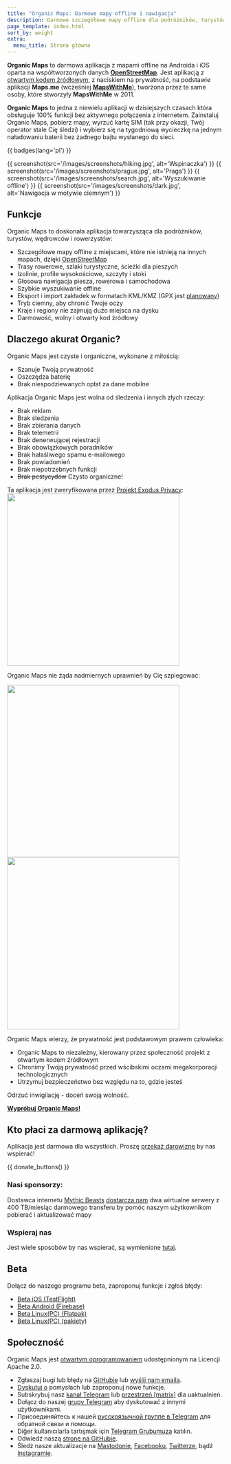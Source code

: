 ```yaml
---
title: "Organic Maps: Darmowe mapy offline i nawigacja"
description: Darmowe szczegółowe mapy offline dla podróżników, turystów, kierowców, wędrowców i rowerzystów stworzona przez twórców aplikacji MapsWithMe (Maps.Me).
page_template: index.html
sort_by: weight
extra:
  menu_title: Strona główna
---
```


**Organic Maps** to darmowa aplikacja z mapami offline na Androida i iOS oparta na współtworzonych danych 
**[OpenStreetMap](https://www.openstreetmap.org)**.
Jest aplikacją z [otwartym kodem źródłowym](https://pl.wikipedia.org/wiki/Otwarte_oprogramowanie), z naciskiem na prywatność, na podstawie aplikacji **Maps.me** (wcześniej [**MapsWithMe**](https://en.wikipedia.org/wiki/Maps.me)), tworzona przez te same osoby, które stworzyły **MapsWithMe** w 2011.

**Organic Maps** to jedna z niewielu aplikacji w dzisiejszych czasach która obsługuje 100% funkcji bez aktywnego połączenia z internetem. Zainstaluj Organic Maps, pobierz mapy, wyrzuć kartę SIM (tak przy okazji, Twój operator stale Cię śledzi) i wybierz się na tygodniową wycieczkę na jednym naładowaniu baterii bez żadnego bajtu wysłanego do sieci.

{{ badges(lang='pl') }}

{{ screenshot(src='/images/screenshots/hiking.jpg', alt='Wspinaczka') }}
{{ screenshot(src='/images/screenshots/prague.jpg', alt='Praga') }}
{{ screenshot(src='/images/screenshots/search.jpg', alt='Wyszukiwanie offline') }}
{{ screenshot(src='/images/screenshots/dark.jpg', alt='Nawigacja w motywie ciemnym') }}

## Funkcje

Organic Maps to doskonała aplikacja towarzysząca dla podróżników, turystów, wędrowców i rowerzystów:

- Szczegółowe mapy offline z miejscami, które nie istnieją na innych mapach, dzięki [OpenStreetMap](https://osm.org)
- Trasy rowerowe, szlaki turystyczne, ścieżki dla pieszych
- Izolinie, profile wysokościowe, szczyty i stoki
- Głosowa nawigacja piesza, rowerowa i samochodowa
- Szybkie wyszukiwanie offline
- Eksport i import zakładek w formatach KML/KMZ (GPX jest [planowany](https://github.com/organicmaps/organicmaps/issues/624))
- Tryb ciemny, aby chronić Twoje oczy
- Kraje i regiony nie zajmują dużo miejsca na dysku
- Darmowość, wolny i otwarty kod źródłowy

## Dlaczego akurat Organic?

Organic Maps jest czyste i organiczne, wykonane z miłością:

- Szanuje Twoją prywatność
- Oszczędza baterię
- Brak niespodziewanych opłat za dane mobilne

Aplikacja Organic Maps jest wolna od śledzenia i innych złych rzeczy:

- Brak reklam
- Brak śledzenia
- Brak zbierania danych
- Brak telemetrii
- Brak denerwującej rejestracji
- Brak obowiązkowych poradników
- Brak hałaśliwego spamu e-mailowego
- Brak powiadomień
- Brak niepotrzebnych funkcji
- ~~Brak pestycydów~~ Czysto organiczne!

Ta aplikacja jest zweryfikowana przez <a href='https://reports.exodus-privacy.eu.org/en/reports/app.organicmaps/latest/'>Projekt Exodus Privacy</a>:
<br/>
<img src='/images/privacy/exodus.png' width='400'>

Organic Maps nie żąda nadmiernych uprawnień by Cię szpiegować:

<img src='/images/privacy/om.jpg' width='400'>
<img src='/images/privacy/mm.jpg' width='400'>

Organic Maps wierzy, że prywatność jest podstawowym prawem człowieka:

- Organic Maps to niezależny, kierowany przez społeczność projekt z otwartym kodem źródłowym
- Chronimy Twoją prywatność przed wścibskimi oczami megakorporacji technologicznych
- Utrzymuj bezpieczeństwo bez względu na to, gdzie jesteś

Odrzuć inwigilację - doceń swoją wolność.


<a href="#install"><strong>Wypróbuj Organic Maps!</strong></a>

## Kto płaci za darmową aplikację?

Aplikacja jest darmowa dla wszystkich. Proszę [przekaż darowiznę](@/donate/index.md) by nas wspierać!

{{ donate_buttons() }}

### Nasi sponsorzy:

Dostawca internetu [Mythic Beasts](https://www.mythic-beasts.com/) [dostarcza nam](https://www.mythic-beasts.com/blog/2021/10/06/improving-the-world-bit-by-expensive-bit/)
dwa wirtualne serwery z 400 TB/miesiąc darmowego transferu by pomóc naszym użytkownikom pobierać i aktualizować mapy 

### Wspieraj nas

Jest wiele sposobów by nas wspierać, są wymienione [tutaj](@/support-us/index.md).

## Beta

Dołącz do naszego programu beta, zaproponuj funkcje i zgłoś błędy:

- [Beta iOS (TestFlight)](https://testflight.apple.com/join/lrKCl08I)
- [Beta Android (Firebase)](https://appdistribution.firebase.dev/i/9ec3bca5e2b47373)
- [Beta Linux(PC) (Flatpak)](https://flathub.org/apps/details/app.organicmaps.desktop)
- [Beta Linux(PC) (pakiety)](https://repology.org/project/organicmaps/versions)

## Społeczność

Organic Maps jest [otwartym oprogramowaniem](https://github.com/organicmaps/organicmaps)
udostępnionym na Licencji Apache 2.0.

- Zgłaszaj bugi lub błędy na [GitHubie](https://github.com/organicmaps/organicmaps/issues) lub [wyślij nam emaila](mailto:hello@organicmaps.app).
- [Dyskutuj o](https://github.com/organicmaps/organicmaps/discussions/categories/ideas) pomysłach lub zaproponuj nowe funkcje.
- Subskrybuj nasz [kanał Telegram](https://t.me/OrganicMapsApp) lub [przestrzeń [matrix]](https://matrix.to/#/#organicmaps:matrix.org) dla uaktualnień.
- Dołącz do naszej [grupy Telegram](https://t.me/OrganicMaps) aby dyskutować z innymi użytkownikami.
- Присоединяйтесь к нашей [русскоязычной группе в Telegram](https://t.me/OrganicMapsRu) для обратной связи и помощи.
- Diğer kullanıcılarla tartışmak için [Telegram Grubumuza](https://t.me/OrganicMapsTR) katılın.
- Odwiedź naszą [stronę na GitHubie](https://github.com/organicmaps/organicmaps).
- Śledź nasze aktualizacje na [Mastodonie](https://fosstodon.org/@organicmaps), [Facebooku](https://facebook.com/OrganicMaps), [Twitterze](https://twitter.com/OrganicMapsApp), bądź
[Instagramie](https://instagram.com/organicmaps.app/).


